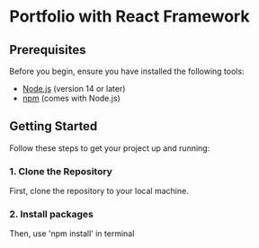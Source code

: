 # Portfolio with React Framework

## Prerequisites

Before you begin, ensure you have installed the following tools:

- [Node.js](https://nodejs.org/) (version 14 or later)
- [npm](https://www.npmjs.com/) (comes with Node.js)

## Getting Started

Follow these steps to get your project up and running:

### 1. Clone the Repository

First, clone the repository to your local machine.

### 2. Install packages

Then, use 'npm install' in terminal
